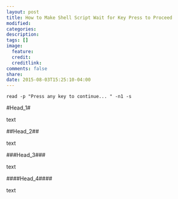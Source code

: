 ```yaml
---
layout: post
title: How to Make Shell Script Wait for Key Press to Proceed
modified:
categories: 
description:
tags: []
image:
  feature:
  credit:
  creditlink:
comments: false
share:
date: 2015-08-03T15:25:10-04:00
---
```


```
read -p "Press any key to continue... " -n1 -s
```

#Head_1#

text

##Head_2##

text


###Head_3###

text

####Head_4####

text
